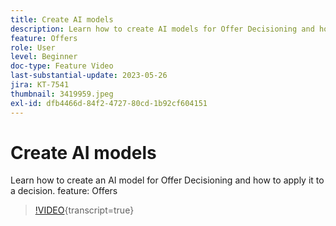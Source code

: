 ```yaml
---
title: Create AI models
description: Learn how to create AI models for Offer Decisioning and how to apply it to a decision.
feature: Offers
role: User
level: Beginner
doc-type: Feature Video
last-substantial-update: 2023-05-26
jira: KT-7541
thumbnail: 3419959.jpeg
exl-id: dfb4466d-84f2-4727-80cd-1b92cf604151
---
```

# Create AI models

Learn how to create an AI model for Offer Decisioning and how to apply it to a decision.
feature: Offers

>[!VIDEO](https://video.tv.adobe.com/v/3419959/?learn=on){transcript=true}
